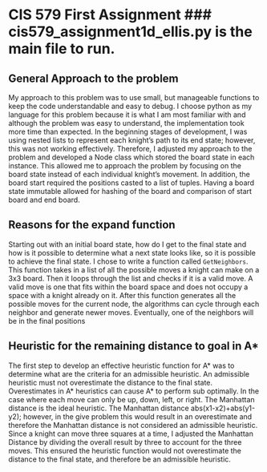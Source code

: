 # CIS 579 First Assignment ### cis579_assignment1d_ellis.py is the main file to run.
## General Approach to the problem

My approach to this problem was to use small, but manageable functions to keep the code understandable and easy to debug.  I choose python as my language for this problem because it is what I am most familiar with and although the problem was easy to understand, the implementation took more time than expected.  In the beginning stages of development, I was using nested lists to represent each knight’s path to its end state; however, this was not working effectively.  Therefore, I adjusted my approach to the problem and developed a Node class which stored the board state in each instance.  This allowed me to approach the problem by focusing on the board state instead of each individual knight’s movement.  In addition, the board start required the positions casted to a list of tuples.  Having a board state immutable allowed for hashing of the board and comparison of start board and end board.  

## Reasons for the expand function

Starting out with an initial board state, how do I get to the final state and how is it possible to determine what a next state looks like, so it is possible to achieve the final state.  I chose to write a function called `GetNeighbors`. This function takes in a list of all the possible moves a knight can make on a 3x3 board.  Then it loops through the list and checks if it is a valid move.  A valid move is one that fits within the board space and does not occupy a space with a knight already on it.  After this function generates all the possible moves for the current node, the algorithms can cycle through each neighbor and generate newer moves.  Eventually, one of the neighbors will be in the final positions

## Heuristic for the remaining distance to goal in A*

The first step to develop an effective heuristic function for A* was to determine what are the criteria for an admissible heuristic.  An admissible heuristic must not overestimate the distance to the final state.  Overestimates in A* heuristics can cause A* to perform sub optimally.   In the case where each move can only be up, down, left, or right.  The Manhattan distance is the ideal heuristic.  The Manhattan distance abs(x1-x2)+abs(y1-y2); however, in the give problem this would result in an overestimate and therefore the Manhattan distance is not considered an admissible heuristic.  Since a knight can move three squares at a time, I adjusted the Manhattan Distance by dividing the overall result by three to account for the three moves.  This ensured the heuristic function would not overestimate the distance to the final state, and therefore be an admissible heuristic.  

